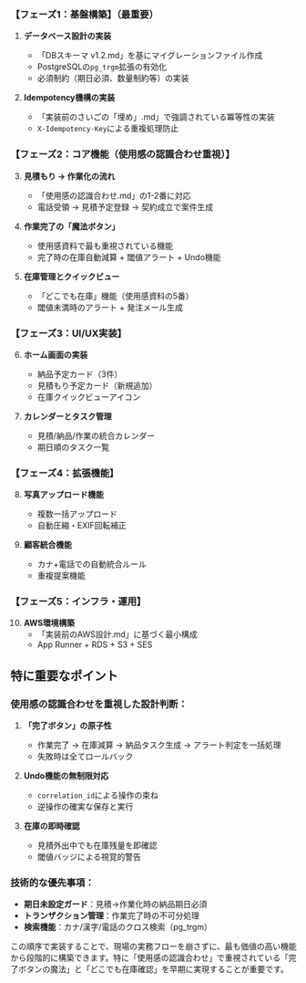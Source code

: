 ### 【フェーズ1：基盤構築】（最重要）

1. **データベース設計の実装**
   - 「DBスキーマ v1.2.md」を基にマイグレーションファイル作成
   - PostgreSQLの`pg_trgm`拡張の有効化
   - 必須制約（期日必須、数量制約等）の実装

2. **Idempotency機構の実装**
   - 「実装前のさいごの「埋め」.md」で強調されている冪等性の実装
   - `X-Idempotency-Key`による重複処理防止

### 【フェーズ2：コア機能（使用感の認識合わせ重視）】

3. **見積もり → 作業化の流れ**
   - 「使用感の認識合わせ.md」の1-2番に対応
   - 電話受領 → 見積予定登録 → 契約成立で案件生成

4. **作業完了の「魔法ボタン」**
   - 使用感資料で最も重視されている機能
   - 完了時の在庫自動減算 + 閾値アラート + Undo機能

5. **在庫管理とクイックビュー**
   - 「どこでも在庫」機能（使用感資料の5番）
   - 閾値未満時のアラート + 発注メール生成

### 【フェーズ3：UI/UX実装】

6. **ホーム画面の実装**
   - 納品予定カード（3件）
   - 見積もり予定カード（新規追加）
   - 在庫クイックビューアイコン

7. **カレンダーとタスク管理**
   - 見積/納品/作業の統合カレンダー
   - 期日順のタスク一覧

### 【フェーズ4：拡張機能】

8. **写真アップロード機能**
   - 複数一括アップロード
   - 自動圧縮・EXIF回転補正

9. **顧客統合機能**
   - カナ+電話での自動統合ルール
   - 重複提案機能

### 【フェーズ5：インフラ・運用】

10. **AWS環境構築**
    - 「実装前のAWS設計.md」に基づく最小構成
    - App Runner + RDS + S3 + SES

## 特に重要なポイント

### 使用感の認識合わせを重視した設計判断：

1. **「完了ボタン」の原子性**
   - 作業完了 → 在庫減算 → 納品タスク生成 → アラート判定を一括処理
   - 失敗時は全てロールバック

2. **Undo機能の無制限対応**
   - `correlation_id`による操作の束ね
   - 逆操作の確実な保存と実行

3. **在庫の即時確認**
   - 見積外出中でも在庫残量を即確認
   - 閾値バッジによる視覚的警告

### 技術的な優先事項：

- **期日未設定ガード**：見積→作業化時の納品期日必須
- **トランザクション管理**：作業完了時の不可分処理
- **検索機能**：カナ/漢字/電話のクロス検索（pg_trgm）

この順序で実装することで、現場の実務フローを崩さずに、最も価値の高い機能から段階的に構築できます。特に「使用感の認識合わせ」で重視されている「完了ボタンの魔法」と「どこでも在庫確認」を早期に実現することが重要です。
